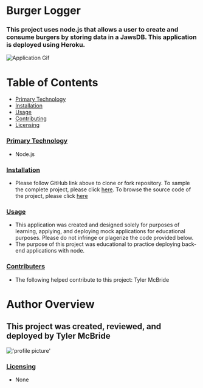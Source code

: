 # Burger Logger 
### This project uses node.js that allows a user to create and consume burgers by storing data in a JawsDB. This application is deployed using Heroku.


![Application Gif](https://media.giphy.com/media/U3JVsiyOro0d6rOJ9I/giphy.gif)


# Table of Contents
* [Primary Technology](#technology)
* [Installation](#installation)
* [Usage](#usage)
* [Contributing](#contributing)
* [Licensing](#licensing)




### [Primary Technology](#technology)
* Node.js
### [Installation](#installation)
* Please follow GitHub link above to clone or fork repository. To sample the complete project, please click [here](https://tim-syrup-81014.herokuapp.com/). To browse the source code of the project, please click [here](https://github.com/tymcbrid/BurgerLogger)
### [Usage](#usage)
* This application was created and designed solely for purposes of learning, applying, and deploying mock applications for educational purposes. Please do not infringe or plagerize the code provided below.
* The purpose of this project was educational to practice deploying back-end applications with node. 
### [Contributers](#contributers)
* The following helped contribute to this project: Tyler McBride
# Author Overview
## This project was created, reviewed, and deployed by Tyler McBride 
!['profile picture'](https://avatars1.githubusercontent.com/u/36458808?v=4&s=1000)
### [Licensing](#licensing)
* None